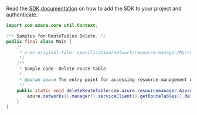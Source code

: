 Read the [SDK documentation](https://github.com/Azure/azure-sdk-for-java/blob/azure-resourcemanager_2.14.0/sdk/resourcemanager/azure-resourcemanager/README.md) on how to add the SDK to your project and authenticate.

```java
import com.azure.core.util.Context;

/** Samples for RouteTables Delete. */
public final class Main {
    /*
     * x-ms-original-file: specification/network/resource-manager/Microsoft.Network/stable/2021-05-01/examples/RouteTableDelete.json
     */
    /**
     * Sample code: Delete route table.
     *
     * @param azure The entry point for accessing resource management APIs in Azure.
     */
    public static void deleteRouteTable(com.azure.resourcemanager.AzureResourceManager azure) {
        azure.networks().manager().serviceClient().getRouteTables().delete("rg1", "testrt", Context.NONE);
    }
}
```
